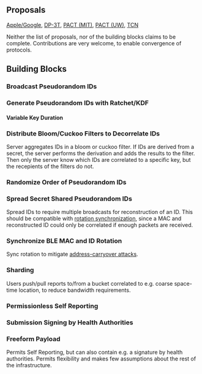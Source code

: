 ## Proposals

[Apple/Google](https://www.apple.com/covid19/contacttracing/), 
[DP-3T](https://github.com/DP-3T),
[PACT (MIT)](https://pact.mit.edu/), 
[PACT (UW)](https://covidsafe.cs.washington.edu/),
[TCN](https://github.com/TCNCoalition/TCN)

Neither the list of proposals, nor of the  building blocks claims to be complete. Contributions are very welcome, to enable convergence of protocols.

## Building Blocks

### Broadcast Pseudorandom IDs

### Generate Pseudorandom IDs with Ratchet/KDF
#### Variable Key Duration

### Distribute Bloom/Cuckoo Filters to Decorrelate IDs
Server aggregates IDs in a bloom or cuckoo filter. If IDs are derived from a secret, the server performs the derivation and adds the results to the filter. Then only the server know which IDs are correlated to a specific key, but the recepients of the filters do not.

### Randomize Order of Pseudorandom IDs

### Spread Secret Shared Pseudorandom IDs
Spread IDs to require multiple broadcasts for reconstruction of an ID. This should be compatible with [rotation synchronization](#synchronize-ble-mac-and-id-rotation), since a MAC and reconstructed ID could only be correlated if enough packets are received.
	
### Synchronize BLE MAC and ID Rotation
Sync rotation to mitigate [address-carryover attacks](https://petsymposium.org/2019/files/papers/issue3/popets-2019-0036.pdf).
	
### Sharding
Users push/pull reports to/from a bucket correlated to e.g. coarse space-time location, to reduce bandwidth requirements.

### Permissionless Self Reporting

### Submission Signing by Health Authorities

### Freeform Payload
Permits Self Reporting, but can also contain e.g. a signature by health authorities. Permits flexibility and makes few assumptions about the rest of the infrastructure.
